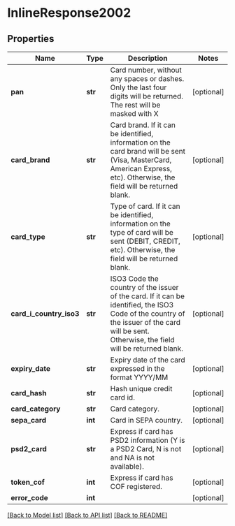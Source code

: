 # InlineResponse2002

## Properties
Name | Type | Description | Notes
------------ | ------------- | ------------- | -------------
**pan** | **str** | Card number, without any spaces or dashes. Only the last four digits will be returned. The rest will be masked with X | [optional] 
**card_brand** | **str** | Card brand. If it can be identified, information on the card brand will be sent (Visa, MasterCard, American Express, etc). Otherwise, the field will be returned blank. | [optional] 
**card_type** | **str** | Type of card. If it can be identified, information on the type of card will be sent (DEBIT, CREDIT, etc). Otherwise, the field will be returned blank. | [optional] 
**card_i_country_iso3** | **str** | ISO3 Code the country of the issuer of the card. If it can be identified, the ISO3 Code of the country of the issuer of the card will be sent. Otherwise, the field will be returned blank. | [optional] 
**expiry_date** | **str** | Expiry date of the card expressed in the format YYYY/MM | [optional] 
**card_hash** | **str** | Hash unique credit card id. | [optional] 
**card_category** | **str** | Card category. | [optional] 
**sepa_card** | **int** | Card in SEPA country. | [optional] 
**psd2_card** | **str** | Express if card has PSD2 information (Y is a PSD2 Card, N is not and NA is not available). | [optional] 
**token_cof** | **int** | Express if card has COF registered. | [optional] 
**error_code** | **int** |  | [optional] 

[[Back to Model list]](../README.md#documentation-for-models) [[Back to API list]](../README.md#documentation-for-api-endpoints) [[Back to README]](../README.md)


